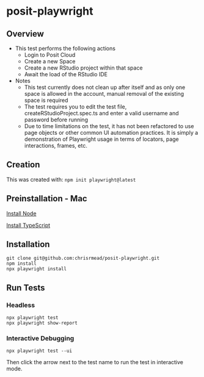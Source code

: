 # posit-playwright

## Overview
* This test performs the following actions
    * Login to Posit Cloud
    * Create a new Space
    * Create a new RStudio project within that space
    * Await the load of the RStudio IDE
* Notes
    * This test currently does not clean up after itself and as only one space is allowed in the account, manual removal of the existing space is required
    * The test requires you to edit the test file, createRStudioProject.spec.ts and enter a valid username and password before running
    * Due to time limitations on the test, it has not been refactored to use page objects or other common UI automation practices.  It is simply a demonstration of Playwright usage in terms of locators, page interactions, frames, etc.

## Creation
This was created with:
```npm init playwright@latest```

## Preinstallation - Mac
[Install Node](https://formulae.brew.sh/formula/node)

[Install TypeScript](https://formulae.brew.sh/formula/typescript)

## Installation
```
git clone git@github.com:chrisrmead/posit-playwright.git
npm install
npx playwright install 
```

## Run Tests
### Headless

```
npx playwright test
npx playwright show-report
```

### Interactive Debugging
```npx playwright test --ui```

Then click the arrow next to the test name to run the test in interactive mode.